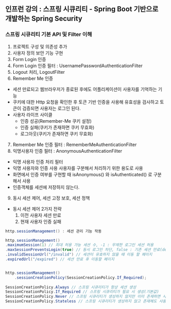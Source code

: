 ## 인프런 강의 : 스프링 시큐리티 - Spring Boot 기반으로 개발하는 Spring Security

### 스프링 시큐리티 기본 API 및 Filter 이해
1. 프로젝트 구성 및 의존성 추가
2. 사용자 정의 보안 기능 구현
3. Form Login 인증
4. Form Login 인증 필터 : UsernamePasswordAuthenticationFilter
5. Logout 처리, LogoutFilter
6. Remember Me 인증
- 세션 만료되고 웹브라우저가 종료된 후에도 어플리케이션이 사용자를 기억하는 기능
- 쿠키에 대한 Http 요청을 확인한 후 토큰 기반 인증을 사용해 유효성을 검사하고 토큰이 검증되면 사용자는 로그인 된다.
- 사용자 라이프 사이클
  - 인증 성공(Remember-Me 쿠키 설정)
  - 인증 실패(쿠키가 존재하면 쿠키 무효화)
  - 로그아웃(쿠키가 존재하면 쿠키 무효화)
7. Remember Me 인증 필터 : RememberMeAuthenticationFilter
8. 익명사용자 인증 필터 : AnonymousAuthenticationFilter
- 익명 사용자 인증 처리 필터
- 익명 사용자와 인증 사용 사용자를 구분해서 처리하기 위한 용도로 사용
- 화면에서 인증 여부를 구현할 때 isAnonymous() 와 isAuthenticated() 로 구분해서 사용
- 인증객체를 세션에 저장하지 않는다.
9. 동시 세션 제어, 세션 고정 보호, 세션 정책
- 동시 세션 제어 2가지 전략
  1. 이전 사용자 세션 만료
  2. 현재 사용자 인증 실패
  
```java
http.sessionManagement() : 세션 관리 기능 작동

http.sessionManagement()
.maximumSession(1) // 최대 허용 가능 세션 수, -1 : 무제한 로그인 세션 허용
.maxSessionPreventsLogin(true) // 동시 로그인 차단, false : 기존 세션 만료(default)
.invalidSessionUrl("/invalid") // 세션이 유효하지 않을 때 이동 할 페이지
.expiredUrl("/expired") // 세션 만료 후 이동할 페이지


http.sessionManagement()
	.sessionCreationPolicy(SessionCreationPolicy.If_Required);
	
SessionCreationPolicy.Always // 스프링 시큐리티가 항상 세션 생성
SessionCreationPolicy.If_Required // 스프링 시큐리티가 필요 시 생성(기본값)
SessionCreationPolicy.Never // 스프링 시큐리티가 생성하지 않지만 이미 존재하면 사용
SessionCreationPolicy.Stateless // 스프링 시큐리티가 생성하지 않고 존재해도 사용하지 않음
```
